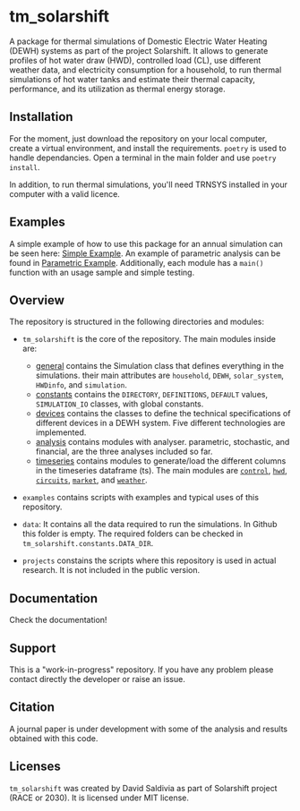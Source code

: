 # tm_solarshift
A package for thermal simulations of Domestic Electric Water Heating (DEWH) systems as part of the project Solarshift. It allows to generate profiles of hot water draw (HWD), controlled load (CL), use different weather data, and electricity consumption for a household, to run thermal simulations of hot water tanks and estimate their thermal capacity, performance, and its utilization as thermal energy storage.

## Installation
For the moment, just download the repository on your local computer, create a virtual environment, and install the requirements.
`poetry` is used to handle dependancies. Open a terminal in the main folder and use `poetry install`.

In addition, to run thermal simulations, you'll need TRNSYS installed in your computer with a valid licence.


## Examples
A simple example of how to use this package for an annual simulation can be seen here: [Simple Example](examples/simple_example.py). An example of parametric analysis can be found in [Parametric Example](examples/parametric_analysis.py).
Additionally, each module has a `main()` function with an usage sample and simple testing.

## Overview
The repository is structured in the following directories and modules:
- `tm_solarshift` is the core of the repository. The main modules inside are:
    - [general](tm_solarshift/general.py) contains the Simulation class that defines everything in the simulations. their main attributes are `household`, `DEWH`, `solar_system`, `HWDinfo`, and `simulation`.
    - [constants](tm_solarshift/constants.py) contains the `DIRECTORY`, `DEFINITIONS`, `DEFAULT` values, `SIMULATION_IO` classes, with global constants.
    - [devices](tm_solarshift/models.py) contains the classes to define the technical specifications of different devices in a DEWH system. Five different technologies are implemented. 
    - [analysis](tm_solarshift/analysis) contains modules with analyser. parametric, stochastic, and financial, are the three analyses included so far.
    - [timeseries](tm_solarshift/timeseries) contains modules to generate/load the different columns in the timeseries dataframe (ts). The main modules are [`control`](tm_solarshift/control.py), [`hwd`](tm_solarshift/hwd.py), [`circuits`](tm_solarshift/circuits.py), [`market`](tm_solarshift/market.py), and [`weather`](tm_solarshift/weather.py).

- `examples` contains scripts with examples and typical uses of this repository.
- `data`: It contains all the data required to run the simulations. In Github this folder is empty. The required folders can be checked in `tm_solarshift.constants.DATA_DIR`.
- `projects` constains the scripts where this repository is used in actual research. It is not included in the public version.

 ## Documentation
Check the documentation!

## Support
This is a "work-in-progress" repository. If you have any problem please contact directly the developer or raise an issue.

## Citation
A journal paper is under development with some of the analysis and results obtained with this code.

## Licenses
`tm_solarshift` was created by David Saldivia as part of Solarshift project (RACE or 2030). It is licensed under MIT license.
